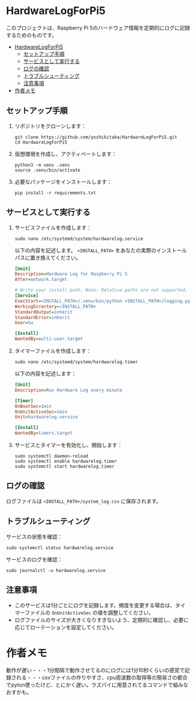 # HardwareLogForPi5

このプロジェクトは、Raspberry Pi 5のハードウェア情報を定期的にログに記録するためのものです。
- [HardwareLogForPi5](#hardwarelogforpi5)
  - [セットアップ手順](#セットアップ手順)
  - [サービスとして実行する](#サービスとして実行する)
  - [ログの確認](#ログの確認)
  - [トラブルシューティング](#トラブルシューティング)
  - [注意事項](#注意事項)
- [作者メモ](#作者メモ)
  
## セットアップ手順

1. リポジトリをクローンします：
   ```
   git clone https://github.com/yoshikitaka/HardwareLogForPi5.git
   cd HardwareLogForPi5
   ```

2. 仮想環境を作成し、アクティベートします：
   ```
   python3 -m venv .venv
   source .venv/bin/activate
   ```

3. 必要なパッケージをインストールします：
   ```
   pip install -r requirements.txt
   ```

## サービスとして実行する

1. サービスファイルを作成します：
   ```
   sudo nano /etc/systemd/system/hardwarelog.service
   ```

   以下の内容を記述します。 `<INSTALL_PATH>` をあなたの実際のインストールパスに置き換えてください。
   ```ini
   [Unit]
   Description=Hardware Log for Raspberry Pi 5
   After=network.target

   # Write your install path. Note: Relative paths are not supported, use absolute paths.
   [Service]
   ExecStart=<INSTALL_PATH>/.venv/bin/python <INSTALL_PATH>/logging.py
   WorkingDirectory=<INSTALL_PATH>
   StandardOutput=inherit
   StandardError=inherit
   User=%u

   [Install]
   WantedBy=multi-user.target
   ```

2. タイマーファイルを作成します：
   ```
   sudo nano /etc/systemd/system/hardwarelog.timer
   ```

   以下の内容を記述します：
   ```ini
   [Unit]
   Description=Run Hardware Log every minute

   [Timer]
   OnBootSec=1min
   OnUnitActiveSec=1min
   Unit=hardwarelog.service

   [Install]
   WantedBy=timers.target
   ```

3. サービスとタイマーを有効化し、開始します：
   ```
   sudo systemctl daemon-reload
   sudo systemctl enable hardwarelog.timer
   sudo systemctl start hardwarelog.timer
   ```


## ログの確認

ログファイルは `<INSTALL_PATH>/system_log.csv` に保存されます。

## トラブルシューティング

サービスの状態を確認：
```
sudo systemctl status hardwarelog.service
```

サービスのログを確認：
```
sudo journalctl -u hardwarelog.service
```

## 注意事項

- このサービスは1分ごとにログを記録します。頻度を変更する場合は、タイマーファイルの `OnUnitActiveSec` の値を調整してください。
- ログファイルのサイズが大きくなりすぎないよう、定期的に確認し、必要に応じてローテーションを設定してください。

# 作者メモ
動作が遅い・・・1分間隔で動作させてるのにログには1分10秒くらいの感覚で記録される・・・csvファイルの作りやすさ、cpu周波数の取得等の簡易さの都合でpyton使ったけど、とにかく遅い。ラズパイに用意されてるコマンドで組みなおすかも。
